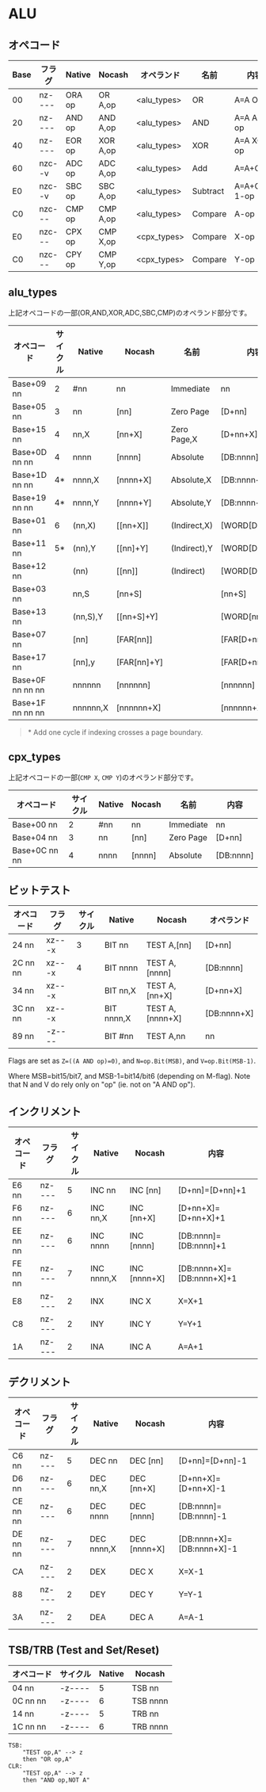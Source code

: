 # ALU

## オペコード

Base | フラグ | Native | Nocash | オペランド | 名前 | 内容
-- | -- | -- | -- | -- | -- | -- 
00 | nz---- | ORA op | OR  A,op | \<alu_types\> | OR       | A=A OR op
20 | nz---- | AND op | AND A,op | \<alu_types\> | AND      | A=A AND op
40 | nz---- | EOR op | XOR A,op | \<alu_types\> | XOR      | A=A XOR op
60 | nzc--v | ADC op | ADC A,op | \<alu_types\> | Add      | A=A+C+op
E0 | nzc--v | SBC op | SBC A,op | \<alu_types\> | Subtract | A=A+C-1-op
C0 | nzc--- | CMP op | CMP A,op | \<alu_types\> | Compare  | A-op
E0 | nzc--- | CPX op | CMP X,op | \<cpx_types\> | Compare  | X-op
C0 | nzc--- | CPY op | CMP Y,op | \<cpx_types\> | Compare  | Y-op

## alu_types

上記オペコードの一部(OR,AND,XOR,ADC,SBC,CMP)のオペランド部分です。

オペコード | サイクル | Native | Nocash | 名前 | 内容
-- | -- | -- | -- | -- | -- 
Base+09 nn       | 2  | #nn      | nn          | Immediate    | nn
Base+05 nn       | 3  | nn       | \[nn\]        | Zero Page    | \[D+nn\]
Base+15 nn       | 4  | nn,X     | \[nn+X\]      | Zero Page,X  | \[D+nn+X\]
Base+0D nn nn    | 4  | nnnn     | \[nnnn\]      | Absolute     | \[DB:nnnn\]
Base+1D nn nn    | 4* | nnnn,X   | \[nnnn+X\]    | Absolute,X   | \[DB:nnnn+X\]
Base+19 nn nn    | 4* | nnnn,Y   | \[nnnn+Y\]    | Absolute,Y   | \[DB:nnnn+Y\]
Base+01 nn       | 6  | (nn,X)   | \[\[nn+X\]\]    | (Indirect,X) | \[WORD\[D+nn+X\]\]
Base+11 nn       | 5* | (nn),Y   | \[\[nn\]+Y\]    | (Indirect),Y | \[WORD\[D+nn\]+Y\]
Base+12 nn       |    | (nn)     | \[\[nn\]\]      | (Indirect)   | \[WORD\[D+nn\]\]
Base+03 nn       |    | nn,S     | \[nn+S\]      |              | \[nn+S\]
Base+13 nn       |    | (nn,S),Y | \[\[nn+S\]+Y\]  |              | \[WORD\[nn+S\]+Y\]
Base+07 nn       |    | \[nn\]     | \[FAR\[nn\]\]   |              | \[FAR\[D+nn\]\]
Base+17 nn       |    | \[nn\],y   | \[FAR\[nn\]+Y\] |              | \[FAR\[D+nn\]+Y\]
Base+0F nn nn nn |    | nnnnnn   | \[nnnnnn\]    |              | \[nnnnnn\]
Base+1F nn nn nn |    | nnnnnn,X | \[nnnnnn+X\]  |              | \[nnnnnn+X\]

> \* Add one cycle if indexing crosses a page boundary.

## cpx_types

上記オペコードの一部(`CMP X`, `CMP Y`)のオペランド部分です。

オペコード | サイクル | Native | Nocash | 名前 | 内容
-- | -- | -- | -- | -- | -- 
Base+00 nn    | 2 | #nn  | nn     | Immediate | nn
Base+04 nn    | 3 | nn   | \[nn\]   | Zero Page | \[D+nn\]
Base+0C nn nn | 4 | nnnn | \[nnnn\] | Absolute  | \[DB:nnnn\]

## ビットテスト

オペコード | フラグ | サイクル | Native | Nocash | オペランド 
-- | -- | -- | -- | -- | -- 
24 nn    | xz---x | 3 | BIT nn     | TEST A,\[nn\]     | \[D+nn\]
2C nn nn | xz---x | 4 | BIT nnnn   | TEST A,\[nnnn\]   | \[DB:nnnn\]
34 nn    | xz---x |   | BIT nn,X   | TEST A,\[nn+X\]   | \[D+nn+X\]
3C nn nn | xz---x |   | BIT nnnn,X | TEST A,\[nnnn+X\] | \[DB:nnnn+X\]
89 nn    | -z---- |   | BIT #nn    | TEST A,nn       | nn

Flags are set as `Z=((A AND op)=0)`, and `N=op.Bit(MSB)`, and `V=op.Bit(MSB-1)`. 

Where MSB=bit15/bit7, and MSB-1=bit14/bit6 (depending on M-flag). Note that N and V do rely only on "op" (ie. not on "A AND op").

## インクリメント

オペコード | フラグ | サイクル | Native | Nocash | 内容
-- | -- | -- | -- | -- | --
E6 nn    | nz---- | 5 | INC nn     | INC \[nn\]     | \[D+nn\]=\[D+nn\]+1
F6 nn    | nz---- | 6 | INC nn,X   | INC \[nn+X\]   | \[D+nn+X\]=\[D+nn+X\]+1
EE nn nn | nz---- | 6 | INC nnnn   | INC \[nnnn\]   | \[DB:nnnn\]=\[DB:nnnn\]+1
FE nn nn | nz---- | 7 | INC nnnn,X | INC \[nnnn+X\] | \[DB:nnnn+X\]=\[DB:nnnn+X\]+1
E8       | nz---- | 2 | INX        | INC X        | X=X+1
C8       | nz---- | 2 | INY        | INC Y        | Y=Y+1
1A       | nz---- | 2 | INA        | INC A        | A=A+1

## デクリメント

オペコード | フラグ | サイクル | Native | Nocash | 内容
-- | -- | -- | -- | -- | --
C6 nn    | nz---- | 5 | DEC nn     | DEC \[nn\]     | \[D+nn\]=\[D+nn\]-1
D6 nn    | nz---- | 6 | DEC nn,X   | DEC \[nn+X\]   | \[D+nn+X\]=\[D+nn+X\]-1
CE nn nn | nz---- | 6 | DEC nnnn   | DEC \[nnnn\]   | \[DB:nnnn\]=\[DB:nnnn\]-1
DE nn nn | nz---- | 7 | DEC nnnn,X | DEC \[nnnn+X\] | \[DB:nnnn+X\]=\[DB:nnnn+X\]-1
CA       | nz---- | 2 | DEX        | DEC X        | X=X-1
88       | nz---- | 2 | DEY        | DEC Y        | Y=Y-1
3A       | nz---- | 2 | DEA        | DEC A        | A=A-1

## TSB/TRB (Test and Set/Reset)

オペコード | サイクル | Native | Nocash
-- | -- | -- | --
04 nn    | -z---- | 5 | TSB nn   | SET \[nn\],A  
0C nn nn | -z---- | 6 | TSB nnnn | SET \[nnnn\],A
14 nn    | -z---- | 5 | TRB nn   | CLR \[nn\],A  
1C nn nn | -z---- | 6 | TRB nnnn | CLR \[nnnn\],A

```
TSB:
    "TEST op,A" --> z
    then "OR op,A"
CLR:
    "TEST op,A" --> z
    then "AND op,NOT A"
```
